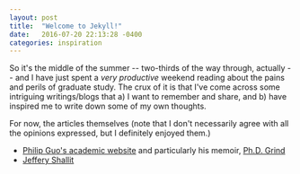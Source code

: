 ```yaml
---
layout: post
title:  "Welcome to Jekyll!"
date:   2016-07-20 22:13:28 -0400
categories: inspiration
---
```

So it's the middle of the summer -- two-thirds of the way through, actually -- and I have just spent a _very productive_ weekend reading about the pains and perils of graduate study. The crux of it is that I've come across some intriguing writings/blogs that a) I want to remember and share, and b) have inspired me to write down some of my own thoughts.

For now, the articles themselves (note that I don't necessarily agree with all the opinions expressed, but I definitely enjoyed them.)
- [Philip Guo's academic website](http://www.pgbovine.net/PhD-memoir.htm) and particularly his memoir, [Ph.D. Grind](http://www.pgbovine.net/PhD-memoir.htm)
- [Jeffery Shallit](http://recursed.blogspot.ca)


